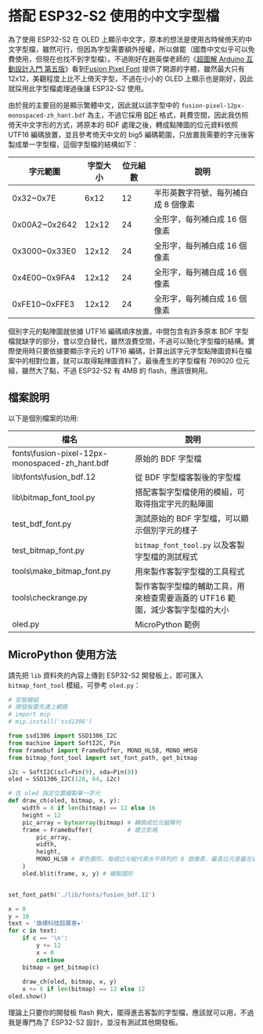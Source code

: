# 搭配 ESP32-S2 使用的中文字型檔

為了使用 ESP32-S2 在 OLED 上顯示中文字，原本的想法是使用古時候倚天的中文字型檔，雖然可行，但因為字型需要額外授權，所以做罷（國喬中文似乎可以免費使用，但現在也找不到字型檔）。不過剛好在趙英傑老師的《[超圖解 Arduino 互動設計入門 第五版](https://www.flag.com.tw/books/product/F5799)》看到[Fusion Pixel Font](https://fusion-pixel-font.takwolf.com/) 提供了開源的字體，雖然最大只有 12x12，美觀程度上比不上倚天字型，不過在小小的 OLED 上顯示也是剛好，因此就採用此字型檔處理過後讓 ESP32-S2 使用。

由於我的主要目的是顯示繁體中文，因此就以該字型中的 `fusion-pixel-12px-monospaced-zh_hant.bdf` 為主，不過它採用 [BDF](https://font.tomchen.org/bdf_spec/) 格式，耗費空間，因此我仿照倚天中文字形的方式，將原本的 BDF 處理之後，轉成點陣圖的位元資料依照 UTF16 編碼放置，並且參考倚天中文的 big5 編碼範圍，只放置我需要的字元後客製成單一字型檔，這個字型檔的結構如下：

|字元範圍|字型大小|位元組數|說明|
|---|---|---|---|
|0x32~0x7E|6x12|12|半形英數字符號，每列補白成 8 個像素|
|0x00A2~0x2642|12x12|24|全形字，每列補白成 16 個像素|
|0x3000~0x33E0|12x12|24|全形字，每列補白成 16 個像素|
|0x4E00~0x9FA4|12x12|24|全形字，每列補白成 16 個像素|
|0xFE10~0xFFE3|12x12|24|全形字，每列補白成 16 個像素|

個別字元的點陣圖就依據 UTF16 編碼順序放置，中間包含有許多原本 BDF 字型檔就缺字的部分，會以空白替代，雖然浪費空間，不過可以簡化字型檔的結構。實際使用時只要依據要顯示字元的 UTF16 編碼，計算出該字元字型點陣圖資料在檔案中的相對位置，就可以取得點陣圖資料了。最後產生的字型檔有 769020 位元組，雖然大了點，不過 ESP32-S2 有 4MB 的 flash，應該很夠用。

## 檔案說明

以下是個別檔案的功用:

|檔名|說明|
|---|---|
|fonts\fusion-pixel-12px-monospaced-zh_hant.bdf|原始的 BDF 字型檔|
|lib\fonts\fusion_bdf.12|從 BDF 字型檔客製後的字型檔|
|lib\bitmap_font_tool.py|搭配客製字型檔使用的模組，可取得指定字元的點陣圖|
|test_bdf_font.py|測試原始的 BDF 字型檔，可以顯示個別字元的樣子|
|test_bitmap_font.py|`bitmap_font_tool.py` 以及客製字型檔的測試程式|
|tools\make_bitmap_font.py|用來製作客製字型檔的工具程式|
|tools\checkrange.py|製作客製字型檔的輔助工具，用來檢查需要涵蓋的 UTF16 範圍，減少客製字型檔的大小|
|oled.py|MicroPython 範例|

## MicroPython 使用方法

請先把 `lib` 資料夾的內容上傳到 ESP32-S2 開發板上，即可匯入 `bitmap_font_tool` 模組，可參考 `oled.py`：

```python
# 安裝模組
# 開發版要先連上網路
# import mip
# mip.install('ssd1306')

from ssd1306 import SSD1306_I2C
from machine import SoftI2C, Pin
from framebuf import FrameBuffer, MONO_HLSB, MONO_HMSB
from bitmap_font_tool import set_font_path, get_bitmap

i2c = SoftI2C(scl=Pin(9), sda=Pin(8))
oled = SSD1306_I2C(128, 64, i2c)

# 在 oled 指定位置繪製單一字元
def draw_ch(oled, bitmap, x, y):
    width = 8 if len(bitmap) == 12 else 16 
    height = 12
    pic_array = bytearray(bitmap) # 轉換成位元組陣列
    frame = FrameBuffer(          # 建立影格
        pic_array,                         
        width,
        height,
        MONO_HLSB # 單色圖形、每個位元組代表水平排列的 8 個像素、最高位元是最左邊的點
    )
    oled.blit(frame, x, y) # 繪製圖形


set_font_path('./lib/fonts/fusion_bdf.12')

x = 0
y = 16
text = '旗標科技超厲害★'
for c in text:
    if c == '\n':
        y += 12
        x = 0
        continue
    bitmap = get_bitmap(c)
    
    draw_ch(oled, bitmap, x, y)
    x += 6 if len(bitmap) == 12 else 12
oled.show()
```

理論上只要你的開發板 flash 夠大，擺得進去客製的字型檔，應該就可以用，不過我是專門為了 ESP32-S2 設計，並沒有測試其他開發板。

